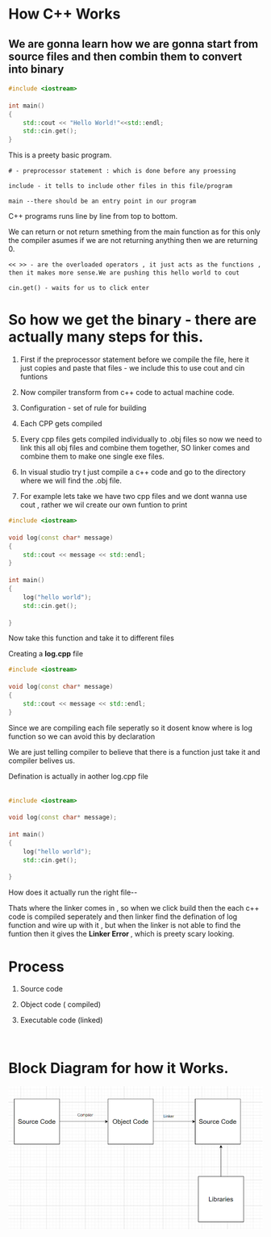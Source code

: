 # How C++ Works

## We are gonna learn how we are gonna start from source files and then combin them to convert into binary

```c++
#include <iostream>

int main()
{
    std::cout << "Hello World!"<<std::endl;
    std::cin.get();
}
```

This is a preety basic program.

```
# - preprocessor statement : which is done before any proessing
```

```
include - it tells to include other files in this file/program
```

```
main --there should be an entry point in our program
```

C++ programs runs line by line from top to bottom.

We can return or not return smething from the main function as for this only the compiler asumes if we are not returning anything then we are returning 0.

```
<< >> - are the overloaded operators , it just acts as the functions , then it makes more sense.We are pushing this hello world to cout
```

```
cin.get() - waits for us to click enter
```

# So how we get the binary - there are actually many steps for this.

1. First if the preprocessor statement before we compile the file, here it just copies and paste that files - we include this to use cout and cin funtions

2. Now compiler transform from c++ code to actual machine code.

3. Configuration - set of rule for building

4. Each CPP gets compiled

5. Every cpp files gets compiled individually to .obj files so now we need to link this all obj files and combine them together, SO linker comes and combine them to make one single exe files.

6. In visual studio try t just compile a c++ code and go to the directory where we will find the .obj file.

7. For example lets take we have two cpp files and we dont wanna use cout , rather we wil create our own funtion to print

```c++
#include <iostream>

void log(const char* message)
{
    std::cout << message << std::endl;
}

int main()
{
    log("hello world");
    std::cin.get();

}
```

Now take this function and take it to different files

Creating a <b>log.cpp</b> file

```c++
#include <iostream>

void log(const char* message)
{
    std::cout << message << std::endl;
}
```

Since we are compiling each file seperatly so it dosent know where is log function so we can avoid this by declaration

We are just telling compiler to believe that there is a function just take it and compiler belives us.

Defination is actually in aother log.cpp file

```c++

#include <iostream>

void log(const char* message);

int main()
{
    log("hello world");
    std::cin.get();

}
```

How does it actually run the right file--

Thats where the linker comes in , so when we click build then the each c++ code is compiled seperately and then linker find the defination of log function and wire up with it , but when the linker is not able to find the funtion then it gives the <b>Linker Error </b>, which is preety scary looking.

# Process

1. Source code

2. Object code ( compiled)

3. Executable code (linked)

<br>

# Block Diagram for how it Works.

![howitworks](howitworks.png)
